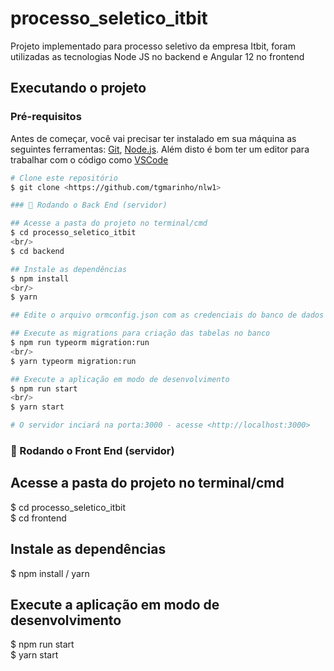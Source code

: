# processo_seletico_itbit
<p>Projeto implementado para processo seletivo da empresa Itbit, foram utilizadas as tecnologias Node JS no backend e Angular 12 no frontend</p>

## Executando o projeto

### Pré-requisitos

Antes de começar, você vai precisar ter instalado em sua máquina as seguintes ferramentas:
[Git](https://git-scm.com), [Node.js](https://nodejs.org/en/). 
Além disto é bom ter um editor para trabalhar com o código como [VSCode](https://code.visualstudio.com/)

```bash
# Clone este repositório
$ git clone <https://github.com/tgmarinho/nlw1>

### 🎲 Rodando o Back End (servidor)

## Acesse a pasta do projeto no terminal/cmd
$ cd processo_seletico_itbit
<br/>
$ cd backend

## Instale as dependências
$ npm install
<br/>
$ yarn

## Edite o arquivo ormconfig.json com as credenciais do banco de dados

## Execute as migrations para criação das tabelas no banco
$ npm run typeorm migration:run
<br/>
$ yarn typeorm migration:run

## Execute a aplicação em modo de desenvolvimento
$ npm run start 
<br/>
$ yarn start

# O servidor inciará na porta:3000 - acesse <http://localhost:3000>
```

### 🎲 Rodando o Front End (servidor)

## Acesse a pasta do projeto no terminal/cmd
$ cd processo_seletico_itbit
<br/>
$ cd frontend

## Instale as dependências
$ npm install / yarn

## Execute a aplicação em modo de desenvolvimento
$ npm run start
<br/>
$ yarn start
